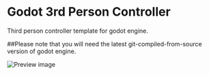 # Godot 3rd Person Controller
Third person controller template for godot engine.

##Please note that you will need the latest git-compiled-from-source version of godot engine.

![Preview image](https://raw.githubusercontent.com/khairul169/3rdperson-godot/master/preview.png)
